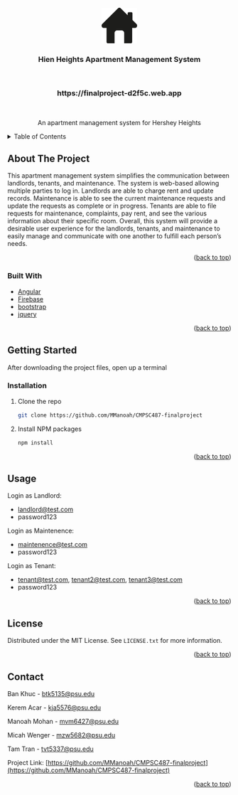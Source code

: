 <!-- PROJECT LOGO -->
<br />
<div align="center">
  <a href="https://github.com/othneildrew/Best-README-Template">
    <img src="logo.png" alt="Logo" width="80" height="80">
  </a>

  <h3 align="center">Hien Heights Apartment Management System</h3><br>
  <h3 align="center"> https://finalproject-d2f5c.web.app</h3><br>

  <p align="center">
    An apartment management system for Hershey Heights
  </p>
</div>



<!-- TABLE OF CONTENTS -->
<details>
  <summary>Table of Contents</summary>
  <ol>
    <li>
      <a href="#about-the-project">About The Project</a>
    </li>
    <li>
      <a href="#getting-started">Getting Started</a>
    </li>
    <li><a href="#contributing">Contributing</a></li>
    <li><a href="#license">License</a></li>
    <li><a href="#contact">Contact</a></li>
  </ol>
</details>



<!-- ABOUT THE PROJECT -->
## About The Project

This apartment management system simplifies the communication between landlords, tenants, and maintenance.
The system is web-based allowing multiple parties to log in. Landlords are able to charge rent and update records.
Maintenance is able to see the current maintenance requests and update the requests as complete or in progress.
Tenants are able to file requests for maintenance, complaints, pay rent, and see the various information about their specific room.
Overall, this system will provide a desirable user experience for the landlords, tenants, and maintenance to easily manage and communicate with one another to fulfill each person’s needs.

<p align="right">(<a href="#top">back to top</a>)</p>



### Built With

* [Angular](https://angular.io/)
* [Firebase](https://firebase.google.com/)
* [bootstrap](https://getbootstrap.com/)
* [jquery](https://code.jquery.com/)

<p align="right">(<a href="#top">back to top</a>)</p>



<!-- GETTING STARTED -->
## Getting Started

After downloading the project files, open up a terminal


### Installation

1. Clone the repo
   ```sh
   git clone https://github.com/MManoah/CMPSC487-finalproject
   ```
2. Install NPM packages
   ```sh
   npm install
   ```

<p align="right">(<a href="#top">back to top</a>)</p>



<!-- USAGE EXAMPLES -->
## Usage

Login as Landlord:
- landlord@test.com
- password123

Login as Maintenence:
- maintenence@test.com
- password123

Login as Tenant:
- tenant@test.com, tenant2@test.com, tenant3@test.com
- password123

<p align="right">(<a href="#top">back to top</a>)</p>


<!-- LICENSE -->
## License

Distributed under the MIT License. See `LICENSE.txt` for more information.

<p align="right">(<a href="#top">back to top</a>)</p>



<!-- CONTACT -->
## Contact

Ban Khuc - btk5135@psu.edu

Kerem Acar - kja5576@psu.edu

Manoah Mohan - mvm6427@psu.edu

Micah Wenger - mzw5682@psu.edu

Tam Tran - tvt5337@psu.edu

Project Link: [https://github.com/MManoah/CMPSC487-finalproject](https://github.com/MManoah/CMPSC487-finalproject)

<p align="right">(<a href="#top">back to top</a>)</p>
